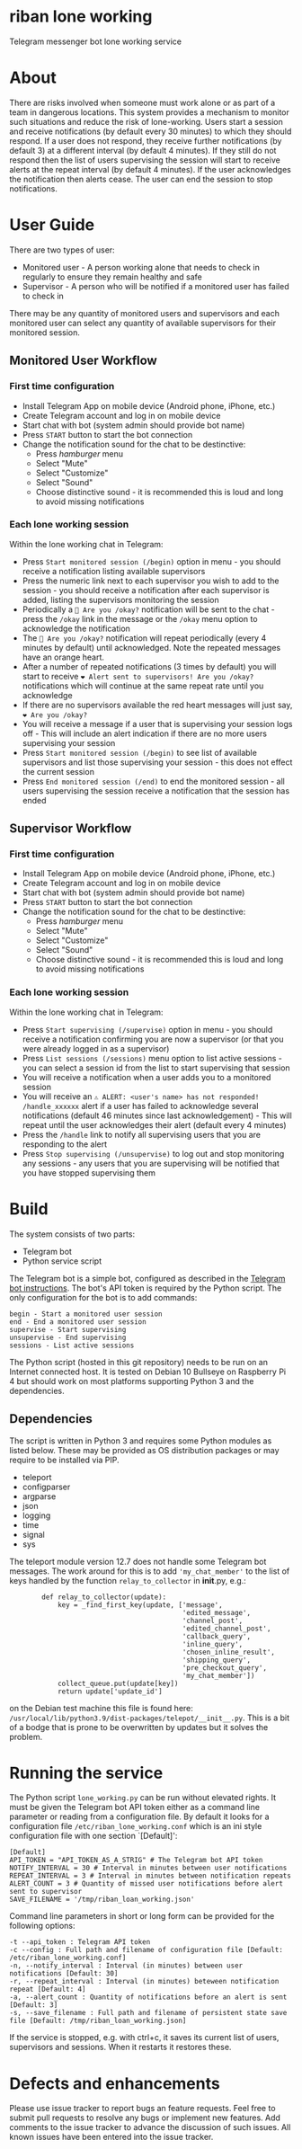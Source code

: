 # riban lone working
Telegram messenger bot lone working service

# About

There are risks involved when someone must work alone or as part of a team in dangerous locations. This system provides a mechanism to monitor such situations and reduce the risk of lone-working. Users start a session and receive notifications (by default every 30 minutes) to which they should respond. If a user does not respond, they receive further notifications (by default 3) at a different interval (by default 4 minutes). If they still do not respond then the list of users supervising the session will start to receive alerts at the repeat interval (by default 4 minutes). If the user acknowledges the notification then alerts cease. The user can end the session to stop notifications.

# User Guide

There are two types of user:

- Monitored user - A person working alone that needs to check in regularly to ensure they remain healthy and safe
- Supervisor - A person who will be notified if a monitored user has failed to check in

There may be any quantity of monitored users and supervisors and each monitored user can select any quantity of available supervisors for their monitored session.

## Monitored User Workflow

### First time configuration
- Install Telegram App on mobile device (Android phone, iPhone, etc.)
- Create Telegram account and log in on mobile device
- Start chat with bot (system admin should provide bot name)
- Press `START` button to start the bot connection
- Change the notification sound for the chat to be destinctive:
  - Press _hamburger_ menu
  - Select "Mute"
  - Select "Customize"
  - Select "Sound"
  - Choose distinctive sound - it is recommended this is loud and long to avoid missing notifications
### Each lone working session
Within the lone working chat in Telegram:
- Press `Start monitored session (/begin)` option in menu - you should receive a notification listing available supervisors
- Press the numeric link next to each supervisor you wish to add to the session - you should receive a notification after each supervisor is added, listing the supervisors monitoring the session
- Periodically a `💚 Are you /okay?` notification will be sent to the chat - press the `/okay` link in the message or the `/okay` menu option to acknowledge the notification
- The `🧡 Are you /okay?` notification will repeat periodically (every 4 minutes by default) until acknowledged. Note the repeated messages have an orange heart.
- After a number of repeated notifications (3 times by default) you will start to receive `❤️ Alert sent to supervisors! Are you /okay?` notifications which will continue at the same repeat rate until you acknowledge
- If there are no supervisors available the red heart messages will just say, `❤️ Are you /okay?`
- You will receive a message if a user that is supervising your session logs off - This will include an alert indication if there are no more users supervising your session
- Press `Start monitored session (/begin)` to see list of available supervisors and list those supervising your session - this does not effect the current session
- Press `End monitored session (/end)` to end the monitored session - all users supervising the session receive a notification that the session has ended

## Supervisor Workflow
### First time configuration
- Install Telegram App on mobile device (Android phone, iPhone, etc.)
- Create Telegram account and log in on mobile device
- Start chat with bot (system admin should provide bot name)
- Press `START` button to start the bot connection
- Change the notification sound for the chat to be destinctive:
  - Press _hamburger_ menu
  - Select "Mute"
  - Select "Customize"
  - Select "Sound"
  - Choose distinctive sound - it is recommended this is loud and long to avoid missing notifications
### Each lone working session
Within the lone working chat in Telegram:
- Press `Start supervising (/supervise)` option in menu - you should receive a notification confirming you are now a supervisor (or that you were already logged in as a supervisor)
- Press `List sessions (/sessions)` menu option to list active sessions - you can select a session id from the list to start supervising that session
- You will receive a notification when a user adds you to a monitored session
- You will receive an `⚠️ ALERT: <user's name> has not responded! /handle_xxxxxx` alert if a user has failed to acknowledge several notifications (default 46 minutes since last acknowledgement) - This will repeat until the user acknowledges their alert (default every 4 minutes)
- Press the `/handle` link to notify all supervising users that you are responding to the alert
- Press `Stop supervising (/unsupervise)` to log out and stop monitoring any sessions - any users that you are supervising will be notified that you have stopped supervising them

# Build

The system consists of two parts:

- Telegram bot
- Python service script

The Telegram bot is a simple bot, configured as described in the [Telegram bot instructions](https://core.telegram.org/bots). The bot's API token is required by the Python script. The only configuration for the bot is to add commands:

```
begin - Start a monitored user session
end - End a monitored user session
supervise - Start supervising
unsupervise - End supervising
sessions - List active sessions
```
The Python script (hosted in this git repository) needs to be run on an Internet connected host. It is tested on Debian 10 Bullseye on Raspberry Pi 4 but should work on most platforms supporting Python 3 and the dependencies.

## Dependencies

The script is written in Python 3 and requires some Python modules as listed below. These may be provided as OS distribution packages or may require to be installed via PIP.

- teleport
- configparser
- argparse
- json
- logging
- time
- signal
- sys

The teleport module version 12.7 does not handle some Telegram bot messages. The work around for this is to add `'my_chat_member'` to the list of keys handled by the function `relay_to_collector` in __init__.py, e.g.:
```
        def relay_to_collector(update):
            key = _find_first_key(update, ['message',
                                           'edited_message',
                                           'channel_post',
                                           'edited_channel_post',
                                           'callback_query',
                                           'inline_query',
                                           'chosen_inline_result',
                                           'shipping_query',
                                           'pre_checkout_query',
                                           'my_chat_member'])
            collect_queue.put(update[key])
            return update['update_id']
```
on the Debian test machine this file is found here: `/usr/local/lib/python3.9/dist-packages/telepot/__init__.py`. This is a bit of a bodge that is prone to be overwritten by updates but it solves the problem.

# Running the service

The Python script `lone_working.py` can be run without elevated rights. It must be given the Telegram bot API token either as a command line parameter or reading from a configuration file. By default it looks for a configuration file `/etc/riban_lone_working.conf` which is an ini style configuration file with one section `[Default]':

```
[Default]
API_TOKEN = "API_TOKEN_AS_A_STRIG" # The Telegram bot API token
NOTIFY_INTERVAL = 30 # Interval in minutes between user notifications
REPEAT_INTERVAL = 3 # Interval in minutes between notification repeats
ALERT_COUNT = 3 # Quantity of missed user notifications before alert sent to supervisor
SAVE_FILENAME = '/tmp/riban_loan_working.json'
```

Command line parameters in short or long form can be provided for the following options:

```
-t --api_token : Telegram API token
-c --config : Full path and filename of configuration file [Default: /etc/riban_lone_working.conf]
-n, --notify_interval : Interval (in minutes) between user notifications [Default: 30]
-r, --repeat_interval : Interval (in minutes) beteween notification repeat [Default: 4]
-a, --alert_count : Quantity of notifications before an alert is sent [Default: 3]
-s, --save_filename : Full path and filename of persistent state save file [Default: /tmp/riban_loan_working.json]
```

If the service is stopped, e.g. with ctrl+c, it saves its current list of users, supervisors and sessions. When it restarts it restores these.

# Defects and enhancements
Please use issue tracker to report bugs an feature requests. Feel free to submit pull requests to resolve any bugs or implement new features. Add comments to the issue tracker to advance the discussion of such issues.
All known issues have been entered into the issue tracker.
